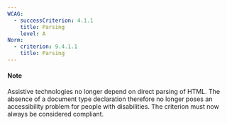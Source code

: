 ```yaml
---
WCAG:
  - successCriterion: 4.1.1
    title: Parsing
    level: A
Norm:
  - criterion: 9.4.1.1
    title: Parsing
---
```


#### Note 

Assistive technologies no longer depend on direct parsing of HTML. The absence of a document type declaration therefore no longer poses an accessibility problem for people with disabilities.
The criterion must now always be considered compliant.